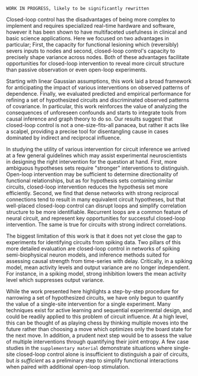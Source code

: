 `WORK IN PROGRESS, likely to be significantly rewritten`

Closed-loop control has the disadvantages of being more complex to implement and requires specialized real-time hardware and software, however it has been shown to have multifaceted usefulness in clinical and basic science applications. Here we focused on two advantages in particular; First, the capacity for functional lesioning which (reversibly) severs inputs to nodes and second, closed-loop control's capacity to precisely shape variance across nodes. Both of these advantages facilitate opportunities for closed-loop intervention to reveal more circuit structure than passive observation or even open-loop experiments.

Starting with linear Gaussian assumptions, this work laid a broad framework for anticipating the impact of various interventions on observed patterns of dependence. Finally, we evaluated predicted and empirical performance for refining a set of hypothesized circuits and discriminated observed patterns of covariance. In particular, this work reinforces the value of analyzing the consequences of unforeseen confounds and starts to integrate tools from causal inference and graph theory to do so. Our results suggest that closed-loop control is not a one-size-fits-all panacea, but rather it acts like a scalpel, providing a precise tool for disentangling cause in cases dominated by indirect and reciprocal influence.

In studying the utility of various intervention for circuit inference we arrived at a few general guidelines which may assist experimental neuroscientists in designing the right intervention for the question at hand. First, more ambiguous hypotheses sets require "stronger" interventions to distinguish. Open-loop intervention may be sufficient to determine directionality of functional relationships, but as for hypothesis sets containing similar circuits, closed-loop intervention reduces the hypothesis set more efficiently.
Second, we find that dense networks with strong reciprocal connections tend to result in many equivalent circuit hypotheses, but that well-placed closed-loop control can disrupt loops and simplify correlation structure to be more identifiable. Recurrent loops are a common feature of neural circuit, and represent key opportunities for successful closed-loop intervention. The same is true for circuits with strong indirect correlations.


The biggest limitation of this work is that it does not yet close the gap to experiments for identifying circuits from spiking data. Two pillars of this more detailed evaluation are closed-loop control in networks of spiking semi-biophysical neuron models, and inference methods suited for assessing causal strength from time-series with delay. Critically, in a spiking model, mean activity levels and output variance are no longer independent. For instance, in a spiking model, strong inhibition lowers the mean activity level which suppresses output variance. 

While the work presented here highlights a step-by-step procedure for narrowing a set of hypothesized circuits, we have only begun to quantify the value of a single-site intervention for a single experiment. Many techniques exist for active learning and sequential experimental design, and could be readily applied to this problem of circuit influence. At a high level, this can be thought of as playing chess by thinking multiple moves into the future rather than choosing a move which optimizes only the board state for the next move. In addition, a prudent next step would be to assess the value of multiple interventions through quantifying their joint entropy. A few case studies in the `supplementary material` demonstrate situations where single-site closed-loop control alone is insufficient to distinguish a pair of circuits, but *is sufficient* as a preliminary step to simplify functional interactions when paired with additional open-loop stimulation.

